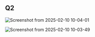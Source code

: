 ## Q2 

![Screenshot from 2025-02-10 10-04-01](https://github.com/user-attachments/assets/ac964794-d3e0-48bc-a6ca-7a1363453445)

![Screenshot from 2025-02-10 10-03-49](https://github.com/user-attachments/assets/4bee223c-e103-4fbb-a66c-b1924c363f3a)

